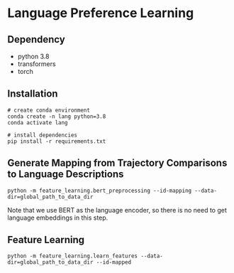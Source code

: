 # Language Preference Learning

## Dependency
- python 3.8
- transformers
- torch

## Installation
```
# create conda environment
conda create -n lang python=3.8
conda activate lang

# install dependencies
pip install -r requirements.txt
```


## Generate Mapping from Trajectory Comparisons to Language Descriptions
```
python -m feature_learning.bert_preprocessing --id-mapping --data-dir=global_path_to_data_dir
```
Note that we use BERT as the language encoder, so there is no need to get language embeddings
in this step.

## Feature Learning
```
python -m feature_learning.learn_features --data-dir=global_path_to_data_dir --id-mapped
```